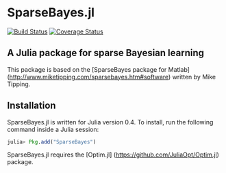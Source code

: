 # SparseBayes.jl

[![Build Status](https://travis-ci.org/irustandi/SparseBayes.jl.svg?branch=master)](https://travis-ci.org/irustandi/SparseBayes.jl) [![Coverage Status](https://coveralls.io/repos/irustandi/SparseBayes.jl/badge.svg?branch=master)](https://coveralls.io/r/irustandi/SparseBayes.jl?branch=master)

A Julia package for sparse Bayesian learning
--------------------------------------------

This package is based on the [SparseBayes package for Matlab] (http://www.miketipping.com/sparsebayes.htm#software) written by Mike Tipping.

## Installation

SparseBayes.jl is written for Julia version 0.4. To install, run the following command inside a Julia session:

```julia
julia> Pkg.add("SparseBayes")
```

SparseBayes.jl requires the [Optim.jl] (https://github.com/JuliaOpt/Optim.jl) package.
